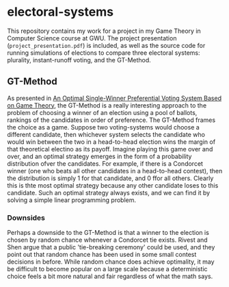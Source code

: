 # electoral-systems

This repository contains my work for a project in my Game Theory in Computer Science course at GWU. The project presentation (`project_presentation.pdf`) is included, as well as the source code for running simulations of elections to compare three electoral systems: plurality, instant-runoff voting, and the GT-Method. 

## GT-Method
As presented in [An Optimal Single-Winner Preferential Voting System Based on
Game Theory](https://www.stat.uchicago.edu/~lekheng/meetings/mathofranking/ref/rivest.pdf), the GT-Method is a really interesting approach to the problem of choosing a winner of an election using a pool of ballots, rankings of the candidates in order of preference. The GT-Method frames the choice as a game. Suppose two voting-systems would choose a different candidate, then whichever system selects the candidate who would win between the two in a head-to-head election wins the margin of that theoretical electino as its payoff. Imagine playing this game over and over, and an optimal strategy emerges in the form of a probability distribution ofver the candidates. For example, if there is a Condorcet winner (one who beats all other candidates in a head-to-head contest), then the distribution is simply 1 for that candidate, and 0 ffor all others. Clearly this is thte most optimal strategy because any other candidate loses to this candidate. Such an optimal strategy always exists, and we can find it by solving a simple linear programming problem.
### Downsides
Perhaps a downside to the GT-Method is that a winner to the election is chosen by random chance whenever a Condorcet tie exists. Rivest and Shen argue that a public 'tie-breaking ceremony' could be used, and they point out that random chance has been used in some small contest decisions in before. While random chance does achieve optimality, it may be difficult to become popular on a large scale because a deterministic choice feels a bit more natural and fair regardless of what the math says.
